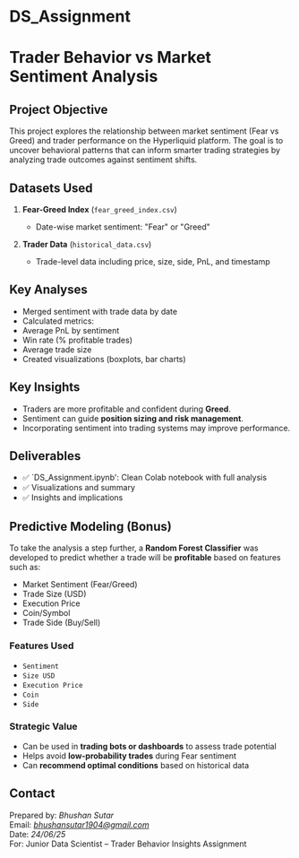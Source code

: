 # DS_Assignment

#  Trader Behavior vs Market Sentiment Analysis

##  Project Objective

This project explores the relationship between market sentiment (Fear vs Greed) and trader performance on the Hyperliquid platform. The goal is to uncover behavioral patterns that can inform smarter trading strategies by analyzing trade outcomes against sentiment shifts.



##  Datasets Used

1. **Fear-Greed Index** (`fear_greed_index.csv`)  
   - Date-wise market sentiment: "Fear" or "Greed"

2. **Trader Data** (`historical_data.csv`)  
   - Trade-level data including price, size, side, PnL, and timestamp



##  Key Analyses

-  Merged sentiment with trade data by date
-  Calculated metrics:
  - Average PnL by sentiment
  - Win rate (% profitable trades)
  - Average trade size
-  Created visualizations (boxplots, bar charts)



##  Key Insights

- Traders are more profitable and confident during **Greed**.
- Sentiment can guide **position sizing and risk management**.
- Incorporating sentiment into trading systems may improve performance.



##  Deliverables

- ✅ `DS_Assignment.ipynb': Clean Colab notebook with full analysis
- ✅ Visualizations and summary
- ✅ Insights and implications


##  Predictive Modeling (Bonus)

To take the analysis a step further, a **Random Forest Classifier** was developed to predict whether a trade will be **profitable** based on features such as:

- Market Sentiment (Fear/Greed)  
- Trade Size (USD)  
- Execution Price  
- Coin/Symbol  
- Trade Side (Buy/Sell)

###  Features Used
- `Sentiment`
- `Size USD`
- `Execution Price`
- `Coin`
- `Side`

###  Strategic Value

- Can be used in **trading bots or dashboards** to assess trade potential
- Helps avoid **low-probability trades** during Fear sentiment
- Can **recommend optimal conditions** based on historical data



##  Contact

Prepared by: *Bhushan Sutar*  
Email: *bhushansutar1904@gmail.com*  
Date: *24/06/25*  
For: Junior Data Scientist – Trader Behavior Insights Assignment  
